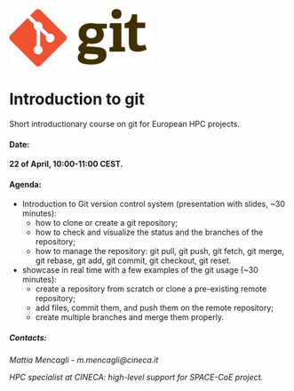 <img title="git" alt="git" src="git_imm.png">

# Introduction to git
Short introductionary course on git for European HPC projects.




#### Date: 
__22 of April, 10:00-11:00 CEST.__




#### Agenda:
- Introduction to Git version control system (presentation with slides, ~30 minutes): 
	- how to clone or create a git repository;
	- how to check and visualize the status and the branches of the repository;
	- how to manage the repository: git pull, git push, git fetch, git merge, git rebase, git add, git commit, git checkout, git reset.
- showcase in real time with a few examples of the git usage (~30 minutes):
	- create a repository from scratch or clone a pre-existing remote repository;
	- add files, commit them, and push them on the remote repository;
	- create multiple branches and merge them properly.




##### Contacts:
_Mattia Mencagli - m.mencagli@cineca.it_

_HPC specialist at CINECA: high-level support for SPACE-CoE project._

